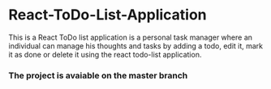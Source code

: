 # React-ToDo-List-Application
This is a React ToDo list application is a personal task manager where an individual can manage his thoughts and tasks by adding a todo, edit it, mark it as done or delete it using the react todo-list application.
<br>
### The project is avaiable on the master branch
